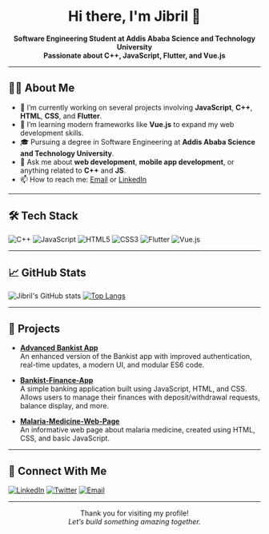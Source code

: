 <h1 align="center">Hi there, I'm Jibril 👋</h1>

<p align="center">
  <b>Software Engineering Student at Addis Ababa Science and Technology University</b><br/>
  <b>Passionate about C++, JavaScript, Flutter, and Vue.js</b>
</p>

---

## 👨‍💻 About Me

- 🔭 I’m currently working on several projects involving **JavaScript**, **C++**, **HTML**, **CSS**, and **Flutter**.
- 🌱 I’m learning modern frameworks like **Vue.js** to expand my web development skills.
- 🎓 Pursuing a degree in Software Engineering at **Addis Ababa Science and Technology University**.
- 💬 Ask me about **web development**, **mobile app development**, or anything related to **C++** and **JS**.
- 📫 How to reach me: [Email](mailto:jibrilmeygag@gmail.com) or [LinkedIn](https://www.linkedin.com/in/jibril-abdi-16bb1b319)


---

## 🛠️ Tech Stack

![C++](https://img.shields.io/badge/-C++-00599C?logo=C%2B%2B&logoColor=white)
![JavaScript](https://img.shields.io/badge/-JavaScript-F7DF1E?logo=javascript&logoColor=black)
![HTML5](https://img.shields.io/badge/-HTML5-E34F26?logo=html5&logoColor=white)
![CSS3](https://img.shields.io/badge/-CSS3-1572B6?logo=css3)
![Flutter](https://img.shields.io/badge/-Flutter-02569B?logo=flutter)
![Vue.js](https://img.shields.io/badge/-Vue.js-4FC08D?logo=vue.js&logoColor=white)

---

## 📈 GitHub Stats

![Jibril's GitHub stats](https://github-readme-stats.vercel.app/api?username=jibrilMaygag&show_icons=true&theme=radical)
[![Top Langs](https://github-readme-stats.vercel.app/api/top-langs/?username=jibrilMaygag&layout=compact&theme=radical)](https://github.com/anuraghazra/github-readme-stats)

---

## 🚀 Projects

- **[Advanced Bankist App](https://github.com/jibrilMaygag/advanced-bankist-app)**  
  An enhanced version of the Bankist app with improved authentication, real-time updates, a modern UI, and modular ES6 code.

- **[Bankist-Finance-App](https://github.com/jibrilMaygag/bankist-app)**  
  A simple banking application built using JavaScript, HTML, and CSS. Allows users to manage their finances with deposit/withdrawal requests, balance display, and more.

- **[Malaria-Medicine-Web-Page](https://github.com/jibrilMaygag/simple_web_page)**  
  An informative web page about malaria medicine, created using HTML, CSS, and basic JavaScript.



---

## 🤝 Connect With Me
[![LinkedIn](https://img.shields.io/badge/LinkedIn-Connect-blue?logo=linkedin)](https://www.linkedin.com/in/jibril-maygag-16bb1b319/)
[![Twitter](https://img.shields.io/badge/Twitter-Follow-blue?logo=twitter)](https://x.com/JibrilMaygag)
[![Email](https://img.shields.io/badge/Email-Contact-red?logo=gmail)](mailto:jibrilmeygag@gmail.com)

---

<p align="center">
  Thank you for visiting my profile! 
  <br/>
  <i>Let’s build something amazing together.</i>
</p>
